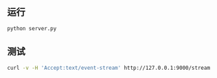 ## 运行

```bash
python server.py
```

## 测试

```bash
curl -v -H 'Accept:text/event-stream' http://127.0.0.1:9000/stream
```